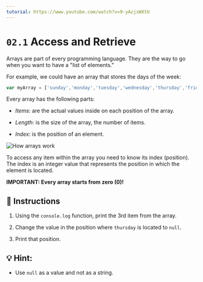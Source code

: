 ```yaml
---
tutorial: https://www.youtube.com/watch?v=9-yAzjsWXtU
---
```


# `02.1` Access and Retrieve

Arrays are part of every programming language. They are the way to go when you want to have a "list of elements."

For example, we could have an array that stores the days of the week:

```js
var myArray = ['sunday','monday','tuesday','wednesday','thursday','friday','saturday'];
```
Every array has the following parts:

- *Items*: are the actual values inside on each position of the array.

- *Length*: is the size of the array, the number of items.

- *Index*: is the position of an element.

![How arrays work](../../.learn/assets/DbmSOHT.png?raw=true)

To access any item within the array you need to know its index (position). The index is an integer value that represents the position in which the element is located. 

**IMPORTANT: Every array starts from zero (0)!**

## 📝 Instructions

1. Using the `console.log` function, print the 3rd item from the array.

2. Change the value in the position where `thursday` is located to `null`.

3. Print that position.

## 💡 Hint:

 + Use `null` as a value and not as a string.


